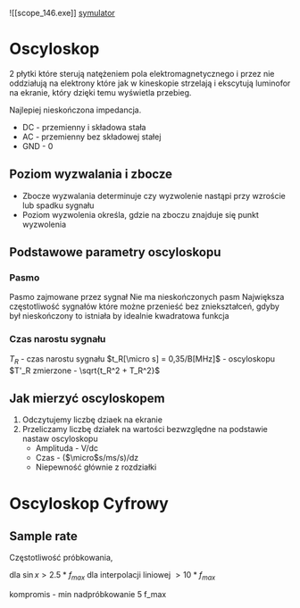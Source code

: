 ![[scope_146.exe]]
[symulator](https://www.zeitnitz.eu/scope_en)

# Oscyloskop

2 płytki które sterują natężeniem pola elektromagnetycznego i przez nie oddziałują na elektrony które jak w kineskopie strzelają i ekscytują luminofor na ekranie, który dzięki temu wyświetla przebieg.

Najlepiej nieskończona impedancja.

- DC - przemienny i składowa stała
- AC - przemienny bez składowej stałej
- GND - 0

## Poziom wyzwalania i zbocze

- Zbocze wyzwalania determinuje czy wyzwolenie nastąpi przy wzroście lub spadku sygnału
- Poziom wyzwolenia określa, gdzie na zboczu znajduje się punkt wyzwolenia

## Podstawowe parametry oscyloskopu

### Pasmo
Pasmo zajmowane przez sygnał
Nie ma nieskończonych pasm
Największa częstotliwość sygnałów które możne przenieść bez zniekształceń, gdyby był nieskończony to istniała by idealnie kwadratowa funkcja

### Czas narostu sygnału
   $T_R$ - czas narostu sygnału
   $t_R[\micro s] = 0,35/B[MHz]$ - oscyloskopu
   $T'_R zmierzone - \sqrt{t_R^2 + T_R^2}$

## Jak mierzyć oscyloskopem

1. Odczytujemy liczbę dziaek na ekranie
2. Przeliczamy liczbę działek na wartości bezwzględne na podstawie nastaw oscyloskopu
   - Amplituda - V/dc
   - Czas - ($\micro$s/ms/s)/dz
   - Niepewność głównie z rozdziałki

# Oscyloskop Cyfrowy

## Sample rate

Częstotliwość próbkowania, 

dla $\sin{x} >2.5*f_{max}$
dla interpolacji liniowej $>10*f_{max}$

kompromis - min nadpróbkowanie 5 f_max